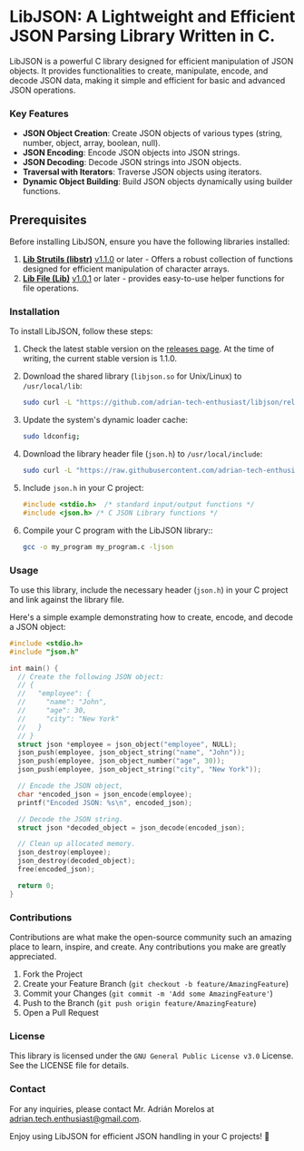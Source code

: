 # LibJSON: A Lightweight and Efficient JSON Parsing Library Written in C.

LibJSON is a powerful C library designed for efficient manipulation of JSON objects. It provides functionalities to create, manipulate, encode, and decode JSON data, making it simple and efficient for basic and advanced JSON operations.

### Key Features

- **JSON Object Creation**: Create JSON objects of various types (string, number, object, array, boolean, null).
- **JSON Encoding**: Encode JSON objects into JSON strings.
- **JSON Decoding**: Decode JSON strings into JSON objects.
- **Traversal with Iterators**: Traverse JSON objects using iterators.
- **Dynamic Object Building**: Build JSON objects dynamically using builder functions.

## Prerequisites

Before installing LibJSON, ensure you have the following libraries installed:

1. [**Lib Strutils (libstr)**](https://github.com/adrian-tech-enthusiast/libstr?tab=readme-ov-file#installation) [v1.1.0](https://github.com/adrian-tech-enthusiast/libstr/releases/tag/v1.1.0) or later - Offers a robust collection of functions designed for efficient manipulation of character arrays.
2. [**Lib File (Lib)**](https://github.com/adrian-tech-enthusiast/libfile?tab=readme-ov-file#installation) [v1.0.1](https://github.com/adrian-tech-enthusiast/libfile/releases/tag/v1.0.1) or later - provides easy-to-use helper functions for file operations.

### Installation

To install LibJSON, follow these steps:

1. Check the latest stable version on the [releases page](https://github.com/adrian-tech-enthusiast/libjson/releases). At the time of writing, the current stable version is 1.1.0.

2. Download the shared library (`libjson.so` for Unix/Linux) to `/usr/local/lib`:

    ```bash
    sudo curl -L "https://github.com/adrian-tech-enthusiast/libjson/releases/download/v1.1.0/libjson.so" -o /usr/local/lib/libjson.so
    ```

3. Update the system's dynamic loader cache:

    ```bash
    sudo ldconfig;
    ```

4. Download the library header file (`json.h`) to `/usr/local/include`:

    ```bash
    sudo curl -L "https://raw.githubusercontent.com/adrian-tech-enthusiast/libjson/v1.1.0/include/json.h" -o /usr/local/include/json.h
    ```

5. Include `json.h` in your C project:

    ```c
    #include <stdio.h>  /* standard input/output functions */
    #include <json.h> /* C JSON Library functions */
    ```

6. Compile your C program with the LibJSON library::

    ```bash
    gcc -o my_program my_program.c -ljson
    ```

### Usage

To use this library, include the necessary header (`json.h`) in your C project and link against the library file.

Here's a simple example demonstrating how to create, encode, and decode a JSON object:

```c
#include <stdio.h>
#include "json.h"

int main() {
  // Create the following JSON object:
  // {
  //   "employee": {
  //     "name": "John",
  //     "age": 30,
  //     "city": "New York"
  //   }
  // }
  struct json *employee = json_object("employee", NULL);
  json_push(employee, json_object_string("name", "John"));
  json_push(employee, json_object_number("age", 30));
  json_push(employee, json_object_string("city", "New York"));

  // Encode the JSON object,
  char *encoded_json = json_encode(employee);
  printf("Encoded JSON: %s\n", encoded_json);

  // Decode the JSON string.
  struct json *decoded_object = json_decode(encoded_json);

  // Clean up allocated memory.
  json_destroy(employee);
  json_destroy(decoded_object);
  free(encoded_json);

  return 0;
}
```

### Contributions

Contributions are what make the open-source community such an amazing place to learn, inspire, and create. Any
contributions you make are greatly appreciated.

1. Fork the Project
2. Create your Feature Branch (`git checkout -b feature/AmazingFeature`)
3. Commit your Changes (`git commit -m 'Add some AmazingFeature'`)
4. Push to the Branch (`git push origin feature/AmazingFeature`)
5. Open a Pull Request

### License

This library is licensed under the `GNU General Public License v3.0` License. See the LICENSE file for details.

### Contact

For any inquiries, please contact Mr. Adrián Morelos at adrian.tech.enthusiast@gmail.com.

Enjoy using LibJSON for efficient JSON handling in your C projects! 🚀
